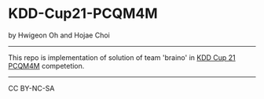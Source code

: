 # KDD-Cup21-PCQM4M

by Hwigeon Oh and Hojae Choi

---

This repo is implementation of solution of team 'braino' in [KDD Cup 21 PCQM4M](https://ogb.stanford.edu/kddcup2021/pcqm4m/) competetion.

---

CC BY-NC-SA
